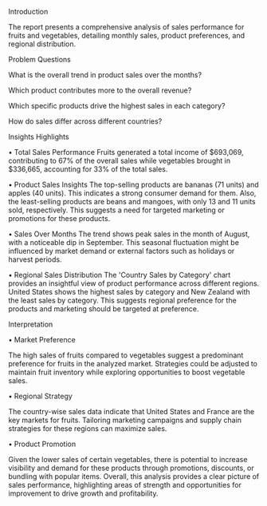Introduction

The report presents a comprehensive analysis of sales performance for fruits and vegetables, detailing monthly sales, product preferences, and regional distribution.

Problem Questions

What is the overall trend in product sales over the months?

Which product contributes more to the overall revenue?

Which specific products drive the highest sales in each category?

How do sales differ across different countries?

Insights Highlights

•	Total Sales Performance
Fruits generated a total income of $693,069, contributing to 67% of the overall sales while vegetables brought in $336,665, accounting for 33% of the total sales.

•	Product Sales Insights
The top-selling products are bananas (71 units) and apples (40 units). This indicates a strong consumer demand for them. Also, the least-selling products are beans and mangoes, with only 13 and 11 units sold, respectively. This suggests a need for targeted marketing or promotions for these products.

•	Sales Over Months
The trend shows peak sales in the month of August, with a noticeable dip in September. This seasonal fluctuation might be influenced by market demand or external factors such as holidays or harvest periods.

•	Regional Sales Distribution
The 'Country Sales by Category' chart provides an insightful view of product performance across different regions. United States shows the highest sales by category and New Zealand with the least sales by category. This suggests regional preference for the products and marketing should be targeted at preference.

Interpretation

•	Market Preference

 The high sales of fruits compared to vegetables suggest a predominant preference for fruits in the analyzed market. Strategies could be adjusted to maintain fruit inventory while exploring opportunities to boost vegetable sales.

•	Regional Strategy

 The country-wise sales data indicate that United States and France are the key markets for fruits. Tailoring marketing campaigns and supply chain strategies for these regions can maximize sales.

•	Product Promotion

Given the lower sales of certain vegetables, there is potential to increase visibility and demand for these products through promotions, discounts, or bundling with popular items. Overall, this analysis provides a clear picture of sales performance, highlighting areas of strength and opportunities for improvement to drive growth and profitability.
